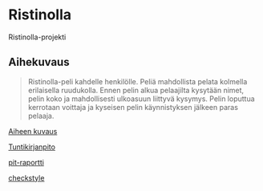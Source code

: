 # Ristinolla
Ristinolla-projekti

## Aihekuvaus
> Ristinolla-peli kahdelle henkilölle. Peliä mahdollista pelata kolmella erilaisella ruudukolla. Ennen pelin alkua pelaajilta kysytään nimet, pelin koko ja mahdollisesti ulkoasuun liittyvä kysymys. Pelin loputtua kerrotaan voittaja ja kyseisen pelin käynnistyksen jälkeen paras pelaaja.

[Aiheen kuvaus](dokumentaatio/aiheenKuvausJaRakenne.md) 

[Tuntikirjanpito](dokumentaatio/tuntikirjanpito.md)

[pit-raportti](https://htmlpreview.github.io/?https://github.com/heheli/Ristinolla/blob/master/dokumentaatio/pit-raportti/201702091837/index.html) 

[checkstyle](https://htmlpreview.github.io/?https://github.com/heheli/Ristinolla/blob/master/dokumentaatio/checkstyle-raportti/checkstyle.html)

